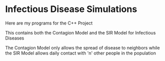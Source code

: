# Infectious Disease Simulations
Here are my programs for the C++ Project

This contains both the Contagion Model and the SIR Model for Infectious Diseases

The Contagion Model only allows the spread of disease to neighbors while the SIR Model allows daily contact with 'n' other people in the population 

